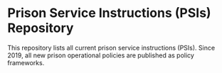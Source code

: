 # Prison Service Instructions (PSIs) Repository
This repository lists all current prison service instructions (PSIs). Since 2019, all new prison operational policies are published as policy frameworks.
